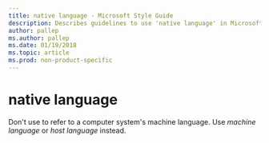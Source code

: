 ```yaml
---
title: native language - Microsoft Style Guide
description: Describes guidelines to use 'native language' in Microsoft documents and provides multiple examples.
author: pallep
ms.author: pallep
ms.date: 01/19/2018
ms.topic: article
ms.prod: non-product-specific
---
```


# native language

Don't use to refer to a computer system's machine language. Use *machine language* or *host language* instead.
